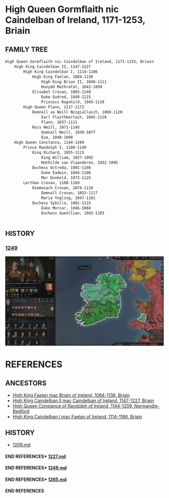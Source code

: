 # High Queen Gormflaith nic Caindelban of Ireland, 1171-1253, Briain

## FAMILY TREE 
```
High Queen Gormflaith nic Caindelban of Ireland, 1171-1253, Briain
	High King Caindelban II, 1147-1227
		High King Caindelban I, 1114-1186
			High King Faelan, 1084-1136
				High King Brian II, 1048-1111
				Hunydd Mathrafal, 1042-1099
			Elisabet Crovan, 1083-1148
				Duke Gudrod, 1049-1115
				Princess Ragnhild, 1045-1110
		High Queen Flann, 1117-1172
			Domnall ua Neill Noigiallaich, 1069-1120
				Earl Flaithbertach, 1045-1110
				Flann, 1037-1111
			Rois Neill, 1071-1145
				Domnall Neill, 1030-1077
				Eua, 1040-1090
	High Queen Constance, 1144-1209
		Prince Randolph I, 1108-1149
			King Richard, 1055-1113
				King William, 1027-1092
				Mathilde van Vlaanderen, 1032-1095
			Duchess Octreda, 1091-1108
				Duke Eadwin, 1044-1106
				Mor Dunkeld, 1073-1125
		Lerthan Crovan, 1108-1169
			Dimmasach Crovan, 1074-1116
				Domnall Crovan, 1053-1117
				Maria Yngling, 1047-1101
			Duchess Sybilla, 1081-1115
				Duke Morcar, 1046-1084
				Duchess Gwenllian, 1042-1103
		
```

## HISTORY

### [1249](../h/1249.md)

![img](../h/14-Queen-Gobflaith-1249/queen1.jpg)


# REFERENCES

## ANCESTORS
* [High King Faelan mac Briain of Ireland, 1084-1136, Briain](faelan_mac_brian_1084.md)
* [High King Caindelban II mac Caindelban of Ireland, 1147-1227, Briain](caindelban_ii_mac_caindelban_1147.md)
* [High Queen Constance of Randolph of Ireland, 1144-1209, Normandie-Bedford](constance_randolph_1144.md)
* [High King Caindelban I mac Faelan of Ireland, 1114-1186, Briain](caindelban_i_mac_faelan_1114.md)

## HISTORY
* [1209.md](../h/1209.md)
#### END REFERENCES* [1227.md](../h/1227.md)
#### END REFERENCES* [1249.md](../h/1249.md)
#### END REFERENCES* [1265.md](../h/1265.md)
#### END REFERENCES